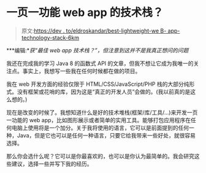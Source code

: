 # 一页一功能 web app 的技术栈？

> 原文:[https://dev . to/eldroskandar/best-lightweight-we B- app-technology-stack-6km](https://dev.to/eldroskandar/best-lightweight-web-app-technology-stack-6km)

***编辑:**获“最佳 web app 技术栈？”，但注意到这并不是我真正想问的问题*

我还在完成我的学习 Java 8 的函数式 API 的文章，但我不想让它成为我唯一的关注点。事实上，我想写一些我在任何时候都在做的项目。

我在 web 开发方面的经验仅限于 HTML/CSS/JavaScript/PHP 栈的大部分纯形式。没有框架或花哨的库，因为这是“真正的开发人员”会做的。(我以前真的是这么想的。)

现在是改变的时候了。我想知道什么是好的技术堆栈(框架/库/工具/...)来开发一页一功能的 web app，比如图形展示或者简单的实用工具。能够打包应用程序在任何电脑上使用将是一个加分。关于我将使用的语言，它可以是前面提到的任何一种，Java，但是它也可以是任何一种语言，只要它给我带来一些好处，就很容易选择。

那么你会选什么呢？它可以是你最喜欢的，也可以是你认为最简单的。我会研究这些建议，选择一些并写下我的经历。
